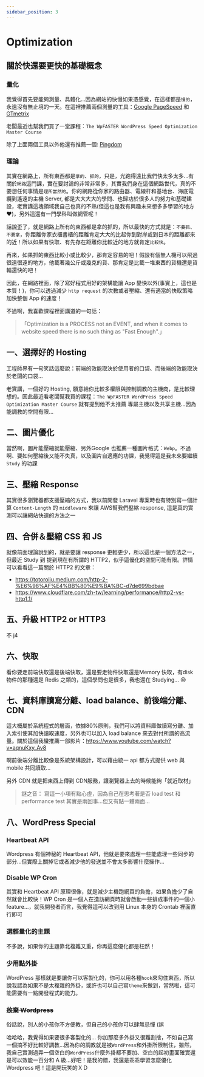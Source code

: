 ```yaml
---
sidebar_position: 3
---
```

# Optimization

## 關於快還要更快的基礎概念
### 量化
我覺得首先要能夠測量、具體化...因為網站的快慢如果憑感覺，在這樣都是`慢的`，永遠沒有無止境的一天。在這裡推薦兩個測量的工具：[Google PageSpeed](https://pagespeed.web.dev/) 和 [GTmetrix](https://gtmetrix.com/)

老闆最近也幫我們買了一堂課程：`The WpFASTER WordPress Speed Optimization Master Course`

除了上面兩個工具以外他還有推薦一個: [Pingdom](https://tools.pingdom.com/)

### 理論
其實在網路上，所有東西都是`拿的`、`抓的`，只是，光跑得遠比我們快太多太多...有關於`網路`這門課，實在要討論的非常非常多，其實我們身在這個網路世代，真的不要想任何事情是`理所當然的`。你的網路從你家的路由器、電線杆和基地台、海底電纜到遙遠的主機 Server, 都是大大大大的學問、也歸功於很多人的努力和基礎建設，老實講這塊領域我自己也真的不熟(但這也是我有興趣未來想多多學習的地方 ❤️)，另外這還有一門學科叫做網管呢！

話說歪了，就是網路上所有的東西都是拿的抓的，所以最快的方式就是：`不要抓`、`不要拿`，你距離你家衣櫃書櫃的距離肯定大大的比起你到對岸或到日本的距離都來的近！所以如果有快取、有先存在距離你比較近的地方就肯定`比較快`。

再來，如果抓的東西比較小或比較少，那肯定容易的吧！假設有個無人機可以飛過很遠很遠的地方，他載著幾公斤或幾克的貨、那肯定是比載一堆東西的貨機還是貨輪還快的吧！

因此，在網路裡面，除了寫好程式用好的架構能讓 App 變快以外(事實上，這也是本質！)，你可以透過減少 `http request` 的次數或者壓縮、還有適當的快取策略加快整個 App 的速度！

不過啊，我喜歡課程裡面講道的一句話：
> 「Optimization is a PROCESS not an EVENT, and when it comes to website speed there is no such thing as "Fast Enough".」

## 一、選擇好的 Hosting
工程師界有一句笑話這麼說：前端的效能取決於使用者的口袋、而後端的效能取決於老闆的口袋...

老實講，一個好的 Hosting, 願意給你比較多權限與控制調教的主機商，是比較理想的。因此最近看老闆幫我買的課程：`The WpFASTER WordPress Speed Optimization Master Course` 就有提到他不太推薦 專屬主機以及共享主機...因為能調教的空間有限...

## 二、圖片優化
當然啊，圖片能壓縮就能壓縮、另外Google 也推薦一種圖片格式：`Webp`。不過啊、要如何壓縮後又能不失真，以及圖片自適應的功課，我覺得這是我未來要繼續 `Study` 的功課

## 三、壓縮 Response
其實很多瀏覽器都支援壓縮的方式，我以前開發 Laravel 專案時也有特別寫一個計算 `Content-Length` 的 `middleware` 來讓 AWS幫我們壓縮 response, 這是真的實測可以讓網站快速的方法之一

## 四、合併＆壓縮 CSS 和 JS
就像前面理論說到的，就是要讓 response 更輕更少，所以這也是一個方法之一，但最近 Study 到 提到現在有所謂的 HTTP2，似乎這優化的空間可能有限。詳情可以看看這一篇關於 HTTP2 的文章：
- https://totoroliu.medium.com/http-2-%E6%98%AF%E4%BB%80%E9%BA%BC-d7de699bdbae
- https://www.cloudflare.com/zh-tw/learning/performance/http2-vs-http1.1/

## 五、升級 HTTP2 or HTTP3
不 j4

## 六、快取
看你要走前端快取還是後端快取，還是要走物件快取還是Memory 快取，有disk 物件的那種還是 Redis 之類的，這個學問也是很多，我也還在 Studying... 😢

## 七、資料庫讀寫分離、load balance、前後端分離、CDN
這大概屬於系統程式的層面，依據80%原則，我們可以將資料庫做讀寫分離、加入索引使其加快讀取速度，另外也可以加入 load balance 來去對付所謂的高流量。關於這個我蠻推薦一部影片：https://www.youtube.com/watch?v=aqnuKxy_Av8

啊前後端分離比較像是系統架構設計，可以藉由統一 api 都方式提供 web 與 mobile 共同讀取...

另外 CDN 就是把東西上傳到 CDN服務，讓瀏覽器上去的時候能夠「就近取材」

> 謎之音： 寫這一小項有點心虛，因為自己在思考著是否 load test 和 performance test 其實是兩回事...但又有點一體兩面...

## 八、WordPress Special
### Heartbeat API
Wordpress 有個神秘的 Heartbeat API，他就是要來處理一些能處理一些同步的部分...但實際上關掉它或者減少他的發送並不會太多影響什麼操作...

### Disable WP Cron
其實和 Heartbeat API 原理很像，就是減少主機跑網頁的負擔，如果負擔少了自然就會比較快！WP Cron 是一個人在造訪網頁時就會啟動一些排成事件的一個小 feature...，就我開發者而言，我覺得這可以改到用 Linux 本身的 Crontab 裡面直行即可

### 選輕量化的主題
不多說，如果你的主題靠北複雜又重，你再這麼優化都是枉然！

### 少用點外掛
WordPress 那樣就是要讓你可以客製化的，你可以用各種`hook`來勾住東西，所以說我認為如果不是太複雜的外掛，或許也可以自己寫`theme`來做到，當然啦，這可能需要有一點開發程式的能力。

### ~~放棄 Wordpress~~
俗話說，別人的小孩你不方便教，但自己的小孩你可以肆無忌憚 (誤

哈哈哈，我覺得如果要很多客製化的... 你加那麼多外掛又很難割捨，不如自己寫一個搞不好比較好調教...因為你的調教就是被`WordPress`和外掛所限制住，雖然，我自己實測過弄一個空白的`WordPress`什麼外掛都不要加、空白的起初畫面確實還是可以效能一百分和 A 級...好吧！是我的錯，我還是乖乖學習怎麼優化 Wordpress 吧！這是開玩笑的ＸＤ
